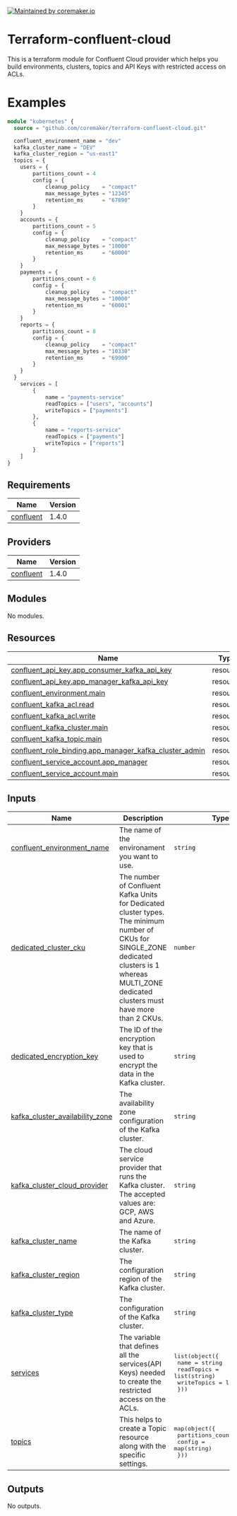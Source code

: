 [![Maintained by coremaker.io](https://img.shields.io/badge/maintained%20by-coremaker.io-green)](https://coremaker.io/)

# Terraform-confluent-cloud

This is a terraform module for Confluent Cloud provider which helps you build environments, clusters, topics and API Keys with restricted access on ACLs.  

# Examples

```terraform
module "kubernetes" {
  source = "github.com/coremaker/terraform-confluent-cloud.git"

  confluent_environment_name = "dev"
  kafka_cluster_name = "DEV"
  kafka_cluster_region = "us-east1"
  topics = {
    users = {
        partitions_count = 4
        config = {
            cleanup_policy    = "compact"
            max_message_bytes = "12345"
            retention_ms      = "67890"
        }
    }
    accounts = {
        partitions_count = 5
        config = {
            cleanup_policy    = "compact"
            max_message_bytes = "10000"
            retention_ms      = "60000"
        }
    }
    payments = {
        partitions_count = 6
        config = {
            cleanup_policy    = "compact"
            max_message_bytes = "10000"
            retention_ms      = "60001"
        }
    }
    reports = {
        partitions_count = 8
        config = {
            cleanup_policy    = "compact"
            max_message_bytes = "10330"
            retention_ms      = "69900"
        }
    }     
  }
    services = [
        {
            name = "payments-service"
            readTopics = ["users", "accounts"]
            writeTopics = ["payments"]
        },
        {
            name = "reports-service"
            readTopics = ["payments"]
            writeTopics = ["reports"]
        }
    ]
}
```

<!-- BEGINNING OF PRE-COMMIT-TERRAFORM DOCS HOOK -->
## Requirements

| Name | Version |
|------|---------|
| <a name="requirement_confluent"></a> [confluent](#requirement\_confluent) | 1.4.0 |

## Providers

| Name | Version |
|------|---------|
| <a name="provider_confluent"></a> [confluent](#provider\_confluent) | 1.4.0 |

## Modules

No modules.

## Resources

| Name | Type |
|------|------|
| [confluent_api_key.app_consumer_kafka_api_key](https://registry.terraform.io/providers/confluentinc/confluent/1.4.0/docs/resources/api_key) | resource |
| [confluent_api_key.app_manager_kafka_api_key](https://registry.terraform.io/providers/confluentinc/confluent/1.4.0/docs/resources/api_key) | resource |
| [confluent_environment.main](https://registry.terraform.io/providers/confluentinc/confluent/1.4.0/docs/resources/environment) | resource |
| [confluent_kafka_acl.read](https://registry.terraform.io/providers/confluentinc/confluent/1.4.0/docs/resources/kafka_acl) | resource |
| [confluent_kafka_acl.write](https://registry.terraform.io/providers/confluentinc/confluent/1.4.0/docs/resources/kafka_acl) | resource |
| [confluent_kafka_cluster.main](https://registry.terraform.io/providers/confluentinc/confluent/1.4.0/docs/resources/kafka_cluster) | resource |
| [confluent_kafka_topic.main](https://registry.terraform.io/providers/confluentinc/confluent/1.4.0/docs/resources/kafka_topic) | resource |
| [confluent_role_binding.app_manager_kafka_cluster_admin](https://registry.terraform.io/providers/confluentinc/confluent/1.4.0/docs/resources/role_binding) | resource |
| [confluent_service_account.app_manager](https://registry.terraform.io/providers/confluentinc/confluent/1.4.0/docs/resources/service_account) | resource |
| [confluent_service_account.main](https://registry.terraform.io/providers/confluentinc/confluent/1.4.0/docs/resources/service_account) | resource |

## Inputs

| Name | Description | Type | Default | Required |
|------|-------------|------|---------|:--------:|
| <a name="input_confluent_environment_name"></a> [confluent\_environment\_name](#input\_confluent\_environment\_name) | The name of the environament you want to use. | `string` | n/a | yes |
| <a name="input_dedicated_cluster_cku"></a> [dedicated\_cluster\_cku](#input\_dedicated\_cluster\_cku) | The number of Confluent Kafka Units for Dedicated cluster types. The minimum number of CKUs for SINGLE\_ZONE dedicated clusters is 1 whereas MULTI\_ZONE dedicated clusters must have more than 2 CKUs. | `number` | `0` | no |
| <a name="input_dedicated_encryption_key"></a> [dedicated\_encryption\_key](#input\_dedicated\_encryption\_key) | The ID of the encryption key that is used to encrypt the data in the Kafka cluster. | `string` | `""` | no |
| <a name="input_kafka_cluster_availability_zone"></a> [kafka\_cluster\_availability\_zone](#input\_kafka\_cluster\_availability\_zone) | The availability zone configuration of the Kafka cluster. | `string` | `"SINGLE_ZONE"` | no |
| <a name="input_kafka_cluster_cloud_provider"></a> [kafka\_cluster\_cloud\_provider](#input\_kafka\_cluster\_cloud\_provider) | The cloud service provider that runs the Kafka cluster. The accepted values are: GCP, AWS and Azure. | `string` | `"GCP"` | no |
| <a name="input_kafka_cluster_name"></a> [kafka\_cluster\_name](#input\_kafka\_cluster\_name) | The name of the Kafka cluster. | `string` | n/a | yes |
| <a name="input_kafka_cluster_region"></a> [kafka\_cluster\_region](#input\_kafka\_cluster\_region) | The configuration region of the Kafka cluster. | `string` | `"us-east1"` | no |
| <a name="input_kafka_cluster_type"></a> [kafka\_cluster\_type](#input\_kafka\_cluster\_type) | The configuration of the Kafka cluster. | `string` | `"basic"` | no |
| <a name="input_services"></a> [services](#input\_services) | The variable that defines all the services(API Keys) needed to create the restricted access on the ACLs. | <pre>list(object({<br>    name        = string<br>    readTopics  = list(string)<br>    writeTopics = list(string)<br>  }))</pre> | `[]` | no |
| <a name="input_topics"></a> [topics](#input\_topics) | This helps to create a Topic resource along with the specific settings. | <pre>map(object({<br>    partitions_count = number<br>    config           = map(string)<br>  }))</pre> | `{}` | no |

## Outputs

No outputs.
<!-- END OF PRE-COMMIT-TERRAFORM DOCS HOOK -->
